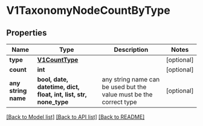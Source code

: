 # V1TaxonomyNodeCountByType


## Properties
Name | Type | Description | Notes
------------ | ------------- | ------------- | -------------
**type** | [**V1CountType**](V1CountType.md) |  | [optional] 
**count** | **int** |  | [optional] 
**any string name** | **bool, date, datetime, dict, float, int, list, str, none_type** | any string name can be used but the value must be the correct type | [optional]

[[Back to Model list]](../README.md#documentation-for-models) [[Back to API list]](../README.md#documentation-for-api-endpoints) [[Back to README]](../README.md)


